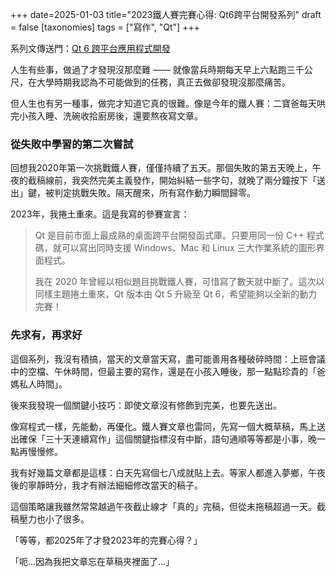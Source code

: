 
+++
date=2025-01-03
title="2023鐵人賽完賽心得: Qt6跨平台開發系列"
draft = false
[taxonomies]
tags = ["寫作", "Qt"]
+++

系列文傳送門：[Qt 6 跨平台應用程式開發](https://ithelp.ithome.com.tw/users/20084263/ironman/6778)

人生有些事，做過了才發現沒那麼難 —— 就像當兵時期每天早上六點跑三千公尺，在大學時期我認為不可能做到的任務，真正去做卻發現沒那麼痛苦。

但人生也有另一種事，做完才知道它真的很難。像是今年的鐵人賽：二寶爸每天哄完小孩入睡、洗碗收拾廚房後，還要熬夜寫文章。

### 從失敗中學習的第二次嘗試

回想我2020年第一次挑戰鐵人賽，僅僅持續了五天。那個失敗的第五天晚上，午夜的截稿線前，我突然完美主義發作，開始糾結一些字句，就晚了兩分鐘按下「送出」鍵，被判定挑戰失敗。隔天醒來，所有寫作動力瞬間歸零。

2023年，我捲土重來。這是我寫的參賽宣言：

> Qt 是目前市面上最成熟的桌面跨平台開發函式庫。只要用同一份 C++ 程式碼，就可以寫出同時支援 Windows、Mac 和 Linux 三大作業系統的圖形界面程式。  
  >
> 我在 2020 年曾經以相似題目挑戰鐵人賽，可惜寫了數天就中斷了。這次以同樣主題捲土重來，Qt 版本由 Qt 5 升級至 Qt 6，希望能夠以全新的動力完賽！

### 先求有，再求好

這個系列，我沒有積搞，當天的文章當天寫，盡可能善用各種破碎時間：上班會議中的空檔、午休時間，但最主要的寫作，還是在小孩入睡後，那一點點珍貴的「爸媽私人時間」。

後來我發現一個關鍵小技巧：即使文章沒有修飾到完美，也要先送出。

像寫程式一樣，先能動，再優化。鐵人賽文章也雷同，先寫一個大概草稿，馬上送出確保「三十天連續寫作」這個關鍵指標沒有中斷，語句通順等等都是小事，晚一點再慢慢修。

我有好幾篇文章都是這樣：白天先寫個七八成就貼上去。等家人都進入夢鄉，午夜後的寧靜時分，我才有辦法細細修改當天的稿子。

這個策略讓我雖然常常越過午夜截止線才「真的」完稿，但從未拖稿超過一天。截稿壓力也小了很多。

「等等，都2025年了才發2023年的完賽心得？」

「呃...因為我把文章忘在草稿夾裡面了...」

